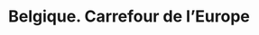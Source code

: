 ---
ref: sol-121-0015
title: "Belgique. Carrefour de l’Europe"
author_name: ["unknown author"]
publisher: ["unknown publisher"]
year: y1958
circa: true
origin: ["Belgium"]
formats: ["brochure"]
disciplines: ["graphic-design"]
tags: ["Expo 58"]
layout: artifact
status: ["scan"]
published: false
int_published: false
image_count:
date_added: 2023-06-16
batch: 58/belgium/1
---